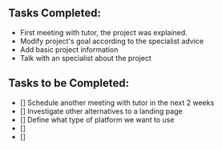 ## Tasks Completed:
* First meeting with tutor, the project was explained.
* Modify project's goal according to the specialist advice
* Add basic project information
* Talk with an specialist about the project
## Tasks to be Completed:
- [] Schedule another meeting with tutor in the next 2 weeks
- [] Investigate other alternatives to a landing page
- [] Define what type of platform we want to use
- [] 
- [] 



